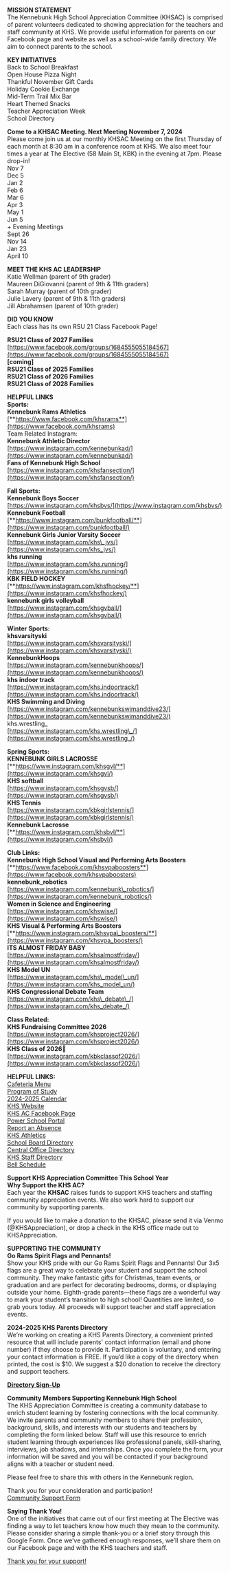 **MISSION STATEMENT**  
The Kennebunk High School Appreciation Committee (KHSAC) is comprised of parent volunteers dedicated to showing appreciation for the teachers and staff community at KHS. We provide useful information for parents on our Facebook page and website as well as a school-wide family directory. We aim to connect parents to the school.

**KEY INITIATIVES**  
Back to School Breakfast  
Open House Pizza Night  
Thankful November Gift Cards  
Holiday Cookie Exchange   
Mid-Term Trail Mix Bar  
Heart Themed Snacks  
Teacher Appreciation Week  
School Directory

**Come to a KHSAC Meeting. Next Meeting November 7, 2024**  
Please come join us at our monthly KHSAC Meeting on the first Thursday of each month at 8:30 am in a conference room at KHS.  We also meet four times a year at The Elective (58 Main St, KBK) in the evening at 7pm. Please drop-in\!  
Nov 7  
Dec 5  
Jan 2  
Feb 6  
Mar 6  
Apr 3  
May 1  
Jun 5  
\+ Evening Meetings   
Sept 26  
Nov 14  
Jan 23  
April 10

**MEET THE KHS AC LEADERSHIP**  
Katie Wellman (parent of 9th grader)  
Maureen DiGiovanni (parent of 9th & 11th graders)  
Sarah Murray (parent of 10th grader)  
Julie Lavery (parent of 9th & 11th graders)  
Jill Abrahamsen (parent of 10th grader)

**DID YOU KNOW**  
Each class has its own RSU 21 Class Facebook Page\!

**RSU21 Class of 2027 Families**  
[https://www.facebook.com/groups/1684555055184567](https://www.facebook.com/groups/1684555055184567)  
**\[coming\]**  
**RSU21 Class of 2025 Families**  
**RSU21 Class of 2026 Families**  
**RSU21 Class of 2028 Families**

**HELPFUL LINKS**  
**Sports:**  
**Kennebunk Rams Athletics**   
[**https://www.facebook.com/khsrams**](https://www.facebook.com/khsrams)  
Team Related Instagram:  
**Kennebunk Athletic Director**  
[https://www.instagram.com/kennebunkad/](https://www.instagram.com/kennebunkad/)  
**Fans of Kennebunk High School**  
[https://www.instagram.com/khsfansection/](https://www.instagram.com/khsfansection/)

**Fall Sports:**  
**Kennebunk Boys Soccer**  
[https://www.instagram.com/khsbvs/](https://www.instagram.com/khsbvs/)  
**Kennebunk Football**  
[**https://www.instagram.com/bunkfootball/**](https://www.instagram.com/bunkfootball/)  
**Kennebunk Girls Junior Varsity Soccer**  
[https://www.instagram.com/khs\_jvs/](https://www.instagram.com/khs_jvs/)  
**khs running**  
[https://www.instagram.com/khs.running/](https://www.instagram.com/khs.running/)  
**KBK FIELD HOCKEY**  
[**https://www.instagram.com/khsfhockey/**](https://www.instagram.com/khsfhockey/)  
**kennebunk girls volleyball**  
[https://www.instagram.com/khsgvball/](https://www.instagram.com/khsgvball/)

**Winter Sports:**  
**khsvarsityski**  
[https://www.instagram.com/khsvarsityski/](https://www.instagram.com/khsvarsityski/)  
**KennebunkHoops**  
[https://www.instagram.com/kennebunkhoops/](https://www.instagram.com/kennebunkhoops/)  
**khs indoor track**  
[https://www.instagram.com/khs.indoortrack/](https://www.instagram.com/khs.indoortrack/)  
**KHS Swimming and Diving**  
[https://www.instagram.com/kennebunkswimanddive23/](https://www.instagram.com/kennebunkswimanddive23/)  
khs.wrestling\_  
[https://www.instagram.com/khs.wrestling\_/](https://www.instagram.com/khs.wrestling_/)

**Spring Sports:**  
**KENNEBUNK GIRLS LACROSSE**  
[**https://www.instagram.com/khsgvl/**](https://www.instagram.com/khsgvl/)  
**KHS softball**  
[https://www.instagram.com/khsgvsb/](https://www.instagram.com/khsgvsb/)  
**KHS Tennis**  
[https://www.instagram.com/kbkgirlstennis/](https://www.instagram.com/kbkgirlstennis/)  
**Kennebunk Lacrosse**  
[**https://www.instagram.com/khsbvl/**](https://www.instagram.com/khsbvl/)

**Club Links:**  
**Kennebunk High School Visual and Performing Arts Boosters**   
[**https://www.facebook.com/khsvpaboosters**](https://www.facebook.com/khsvpaboosters)  
**kennebunk\_robotics**  
[https://www.instagram.com/kennebunk\_robotics/](https://www.instagram.com/kennebunk_robotics/)  
**Women in Science and Engineering**  
[https://www.instagram.com/khswise/](https://www.instagram.com/khswise/)  
**KHS Visual & Performing Arts Boosters**  
[**https://www.instagram.com/khsvpa\_boosters/**](https://www.instagram.com/khsvpa_boosters/)  
**ITS ALMOST FRIDAY BABY**   
[https://www.instagram.com/khsalmostfriday/](https://www.instagram.com/khsalmostfriday/)  
**KHS Model UN**  
[https://www.instagram.com/khs\_model\_un/](https://www.instagram.com/khs_model_un/)  
**KHS Congressional Debate Team**  
[https://www.instagram.com/khs\_debate\_/](https://www.instagram.com/khs_debate_/)

**Class Related:**   
**KHS Fundraising Committee 2026**  
[https://www.instagram.com/khsproject2026/](https://www.instagram.com/khsproject2026/)  
**KHS Class of 2026**🐏  
[https://www.instagram.com/kbkclassof2026/](https://www.instagram.com/kbkclassof2026/)

**HELPFUL LINKS:**  
[Cafeteria Menu](https://drive.google.com/drive/folders/18wP1H9DBt0z_mG54Q0cI9-ifKSrW8msO)  
[Program of Study](https://docs.google.com/document/d/1pTIKZS1Kq_BfBkJeTpk4rjnV3Xz6CxhYKxPCCGaD-l4/edit?tab=t.0)  
[2024-2025 Calendar](https://drive.google.com/file/d/1X-kOmcO16LOEjCvwN5JcgKh-hu018feO/view)  
[KHS Website](https://khs.rsu21.net)  
[KHS AC Facebook Page](https://www.facebook.com/profile.php?id=61565337432516&notif_id=1729447302123032&notif_t=page_user_activity&ref=notif)  
[Power School Portal](https://rsu21.powerschool.com/guardian/home.html)  
[Report an Absence](https://docs.google.com/forms/d/e/1FAIpQLSfSJS-gMBIxk1UacKJwwJ5ts1Ie-VbKsiCNUpkh1eKqiaccCg/viewform)  
[KHS Athletics](https://athletics.rsu21.net)  
[School Board Directory](https://www.rsu21.net/school-board/rsu-21-school-board-of-directors-2023-2024)  
[Central Office Directory](https://www.rsu21.net/administration)  
[KHS Staff Directory](https://khs.rsu21.net/faculty-directory)  
[Bell Schedule](https://drive.google.com/file/d/17Rl1MsxXqx4aIJrXMofRz1y6h6SKb98Z/view)

**Support KHS Appreciation Committee This School Year**  
**Why Support the KHS AC?**  
Each year the **KHSAC** raises funds to support KHS teachers and staffing community appreciation events. We also work hard to support our community by supporting parents.  

If you would like to make a donation to the KHSAC, please send it via Venmo (@KHSAppreciation), or drop a check in the KHS office made out to KHSAppreciation. 

**SUPPORTING THE COMMUNITY**  
**Go Rams Spirit Flags and Pennants\!**  
Show your KHS pride with our Go Rams Spirit Flags and Pennants\! Our 3x5 flags are a great way to celebrate your student and support the school community. They make fantastic gifts for Christmas, team events, or graduation and are perfect for decorating bedrooms, dorms, or displaying outside your home. Eighth-grade parents—these flags are a wonderful way to mark your student’s transition to high school\! Quantities are limited, so grab yours today. All proceeds will support teacher and staff appreciation events.

**2024-2025 KHS Parents Directory**  
We’re working on creating a KHS Parents Directory, a convenient printed resource that will include parents' contact information (email and phone number) if they choose to provide it. Participation is voluntary, and entering your contact information is FREE. If you’d like a copy of the directory when printed, the cost is $10. We suggest a $20 donation to receive the directory and support teachers.

[**Directory Sign-Up**](https://forms.gle/YvZBm9EKDW2R94SY8)

**Community Members Supporting Kennebunk High School**  
The KHS Appreciation Committee is creating a community database to enrich student learning by fostering connections with the local community. We invite parents and community members to share their profession, background, skills, and interests with our students and teachers by completing the form linked below. Staff will use this resource to enrich student learning through experiences like professional panels, skill-sharing, interviews, job shadows, and internships. Once you complete the form, your information will be saved and you will be contacted if your background aligns with a teacher or student need. 

Please feel free to share this with others in the Kennebunk region. 

Thank you for your consideration and participation\!  
[Community Support Form](https://forms.gle/VunkyopVVcXnxwxQ7)

**Saying Thank You\!**  
One of the initiatives that came out of our first meeting at The Elective was finding a way to let teachers know how much they mean to the community. Please consider sharing a simple thank-you or a brief story through this Google Form. Once we’ve gathered enough responses, we’ll share them on our Facebook page and with the KHS teachers and staff.

[Thank you for your support\!](https://forms.gle/8kXD2ognSQWiai177)